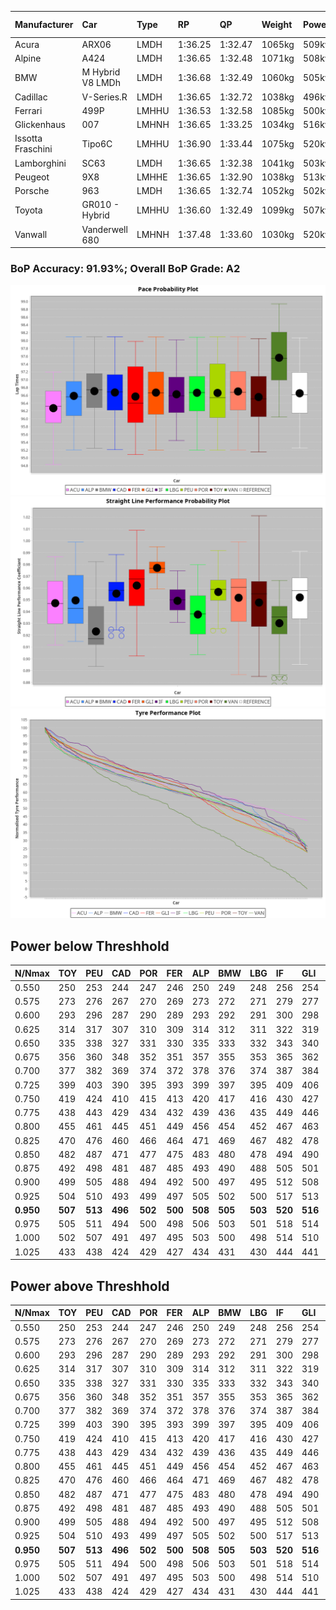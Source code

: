 |Manufacturer|Car|Type|RP|QP|Weight|Power¹|Threshhold|PINC|Power²|E/Stint|AVG Vmax|FDS|RDLC|L/Stint|BOP-Grade|ModelAccuracy|ModelPoints|Match%|
|:-|:-|:-|:-|:-|:-|:-|:-|:-|:-|:-|:-|:-|:-|:-|:-|:-|:-|:-|
|Acura|ARX06|LMDH|1:36.25|1:32.47|1065kg|509kw|210.0kph|0%|509kw|904MJ|292.86kph|-|1.00|37|-D2|100.00%|995|62.28%|
|Alpine|A424|LMDH|1:36.65|1:32.48|1071kg|508kw|210.0kph|0%|508kw|903MJ|292.95kph|-|0.99|37|~A1|81.46%|523|100.00%|
|BMW|M Hybrid V8 LMDh|LMDH|1:36.68|1:32.49|1060kg|505kw|210.0kph|0%|505kw|891MJ|289.02kph|-|1.01|37|~A1|98.60%|1690|100.00%|
|Cadillac|V-Series.R|LMDH|1:36.65|1:32.72|1038kg|496kw|210.0kph|0%|496kw|871MJ|293.34kph|-|1.02|37|~A1|98.38%|1765|98.90%|
|Ferrari|499P|LMHHU|1:36.53|1:32.58|1085kg|500kw|210.0kph|0%|500kw|885MJ|293.83kph|190kph|1.01|37|~A1|92.24%|2247|96.56%|
|Glickenhaus|007|LMHNH|1:36.65|1:33.25|1034kg|516kw|210.0kph|0%|516kw|910MJ|299.03kph|-|0.95|37|+A2|96.18%|554|91.57%|
|Issotta Fraschini|Tipo6C|LMHHU|1:36.90|1:33.44|1075kg|520kw|210.0kph|0%|520kw|922MJ|293.62kph|190kph|1.04|37|+B1|66.67%|96|87.90%|
|Lamborghini|SC63|LMDH|1:36.65|1:32.38|1041kg|503kw|210.0kph|0%|503kw|884MJ|291.77kph|-|1.05|37|~A1|96.77%|419|97.15%|
|Peugeot|9X8|LMHHE|1:36.65|1:32.90|1038kg|513kw|210.0kph|0%|513kw|905MJ|295.04kph|150kph|1.02|37|~A1|87.65%|1795|100.00%|
|Porsche|963|LMDH|1:36.65|1:32.74|1052kg|502kw|210.0kph|0%|502kw|887MJ|293.51kph|-|1.01|37|~A1|96.81%|5438|100.00%|
|Toyota|GR010 - Hybrid|LMHHU|1:36.60|1:32.49|1099kg|507kw|210.0kph|0%|507kw|903MJ|291.65kph|190kph|1.00|37|~A1|86.04%|1751|100.00%|
|Vanwall|Vanderwell 680|LMHNH|1:37.48|1:33.60|1030kg|520kw|210.0kph|0%|520kw|901MJ|291.39kph|-|1.01|37|+D1|91.42%|501|68.79%|

### BoP Accuracy: 91.93%; Overall BoP Grade: A2
![PACECHART](./IMG/ACOMETHOD.png)
![STRAIGHTLINEPERFORMANCECHART](./IMG/ACOMETHOD_sp.png)
![TYREPERFORMANCECHART](./IMG/ACOMETHOD_tw.png)

## Power below Threshhold
|N/Nmax|TOY|PEU|CAD|POR|FER|ALP|BMW|LBG|IF|GLI|VAN|ACU|
|:-|:-|:-|:-|:-|:-|:-|:-|:-|:-|:-|:-|:-|
|0.550|250|253|244|247|246|250|249|248|256|254|256|251|
|0.575|273|276|267|270|269|273|272|271|279|277|279|274|
|0.600|293|296|287|290|289|293|292|291|300|298|300|294|
|0.625|314|317|307|310|309|314|312|311|322|319|322|315|
|0.650|335|338|327|331|330|335|333|332|343|340|343|336|
|0.675|356|360|348|352|351|357|355|353|365|362|365|357|
|0.700|377|382|369|374|372|378|376|374|387|384|387|379|
|0.725|399|403|390|395|393|399|397|395|409|406|409|400|
|0.750|419|424|410|415|413|420|417|416|430|427|430|421|
|0.775|438|443|429|434|432|439|436|435|449|446|449|440|
|0.800|455|461|445|451|449|456|454|452|467|463|467|457|
|0.825|470|476|460|466|464|471|469|467|482|478|482|472|
|0.850|482|487|471|477|475|483|480|478|494|490|494|484|
|0.875|492|498|481|487|485|493|490|488|505|501|505|494|
|0.900|499|505|488|494|492|500|497|495|512|508|512|501|
|0.925|504|510|493|499|497|505|502|500|517|513|517|506|
|**0.950**|**507**|**513**|**496**|**502**|**500**|**508**|**505**|**503**|**520**|**516**|**520**|**509**|
|0.975|505|511|494|500|498|506|503|501|518|514|518|507|
|1.000|502|507|491|497|495|503|500|498|514|510|514|504|
|1.025|433|438|424|429|427|434|431|430|444|441|444|435|

## Power above Threshhold
|N/Nmax|TOY|PEU|CAD|POR|FER|ALP|BMW|LBG|IF|GLI|VAN|ACU|
|:-|:-|:-|:-|:-|:-|:-|:-|:-|:-|:-|:-|:-|
|0.550|250|253|244|247|246|250|249|248|256|254|256|251|
|0.575|273|276|267|270|269|273|272|271|279|277|279|274|
|0.600|293|296|287|290|289|293|292|291|300|298|300|294|
|0.625|314|317|307|310|309|314|312|311|322|319|322|315|
|0.650|335|338|327|331|330|335|333|332|343|340|343|336|
|0.675|356|360|348|352|351|357|355|353|365|362|365|357|
|0.700|377|382|369|374|372|378|376|374|387|384|387|379|
|0.725|399|403|390|395|393|399|397|395|409|406|409|400|
|0.750|419|424|410|415|413|420|417|416|430|427|430|421|
|0.775|438|443|429|434|432|439|436|435|449|446|449|440|
|0.800|455|461|445|451|449|456|454|452|467|463|467|457|
|0.825|470|476|460|466|464|471|469|467|482|478|482|472|
|0.850|482|487|471|477|475|483|480|478|494|490|494|484|
|0.875|492|498|481|487|485|493|490|488|505|501|505|494|
|0.900|499|505|488|494|492|500|497|495|512|508|512|501|
|0.925|504|510|493|499|497|505|502|500|517|513|517|506|
|**0.950**|**507**|**513**|**496**|**502**|**500**|**508**|**505**|**503**|**520**|**516**|**520**|**509**|
|0.975|505|511|494|500|498|506|503|501|518|514|518|507|
|1.000|502|507|491|497|495|503|500|498|514|510|514|504|
|1.025|433|438|424|429|427|434|431|430|444|441|444|435|
